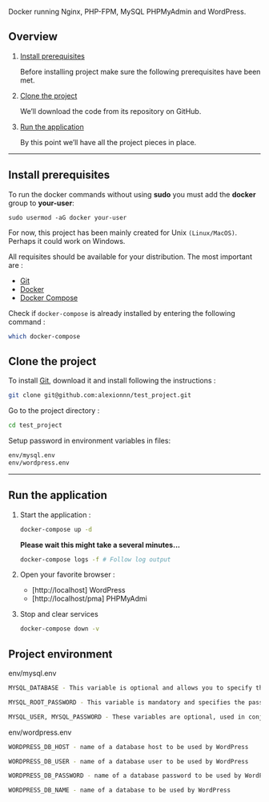 Docker running Nginx, PHP-FPM, MySQL PHPMyAdmin and WordPress.

## Overview

1. [Install prerequisites](#install-prerequisites)

    Before installing project make sure the following prerequisites have been met.

2. [Clone the project](#clone-the-project)

    We’ll download the code from its repository on GitHub.


3. [Run the application](#run-the-application)

    By this point we’ll have all the project pieces in place.

    
___

## Install prerequisites

To run the docker commands without using **sudo** you must add the **docker** group to **your-user**:

```
sudo usermod -aG docker your-user
```

For now, this project has been mainly created for Unix `(Linux/MacOS)`. Perhaps it could work on Windows.

All requisites should be available for your distribution. The most important are :

* [Git](https://git-scm.com/downloads)
* [Docker](https://docs.docker.com/engine/installation/)
* [Docker Compose](https://docs.docker.com/compose/install/)

Check if `docker-compose` is already installed by entering the following command : 

```sh
which docker-compose
```
## Clone the project

To install [Git](http://git-scm.com/book/en/v2/Getting-Started-Installing-Git), download it and install following the instructions :

```sh
git clone git@github.com:alexionnn/test_project.git
```

Go to the project directory :

```sh
cd test_project
```

Setup password in environment variables in files:
```sh
env/mysql.env
env/wordpress.env
```
___

## Run the application


1. Start the application :


    ```sh
    docker-compose up -d
    ```

    **Please wait this might take a several minutes...**

    ```sh
    docker-compose logs -f # Follow log output
    ```

3. Open your favorite browser :

    * [http://localhost] WordPress
    * [http://localhost/pma] PHPMyAdmi
   
4. Stop and clear services

    ```sh
    docker-compose down -v
    ```
    

## Project environment 

env/mysql.env
```sh
MYSQL_DATABASE - This variable is optional and allows you to specify the name of a database to be created on image startup. If a user/password was supplied (see below) then that user will be granted superuser access (corresponding to GRANT ALL) to this database.
```

```sh
MYSQL_ROOT_PASSWORD - This variable is mandatory and specifies the password that will be set for the MySQL root superuser account.
```
```sh
MYSQL_USER, MYSQL_PASSWORD - These variables are optional, used in conjunction to create a new user and to set that user's password. This user will be granted superuser permissions (see above) for the database specified by the MYSQL_DATABASE variable. Both variables are required for a user to be created.
```

env/wordpress.env

```sh
WORDPRESS_DB_HOST - name of a database host to be used by WordPress
```
```sh
WORDPRESS_DB_USER - name of a database user to be used by WordPress
```
```sh
WORDPRESS_DB_PASSWORD - name of a database password to be used by WordPress
```
```sh
WORDPRESS_DB_NAME - name of a database to be used by WordPress
```
